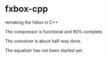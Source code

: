 # fxbox-cpp
remaking the fxbox in C++

The compressor is functional and 90% complete.

The convolver is about half-way done.

The equalizer has not been started yet.
